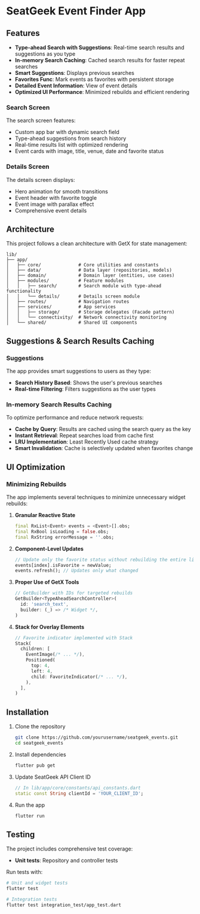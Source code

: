 # SeatGeek Event Finder App


## Features

- **Type-ahead Search with Suggestions**: Real-time search results and suggestions as you type
- **In-memory Search Caching**: Cached search results for faster repeat searches
- **Smart Suggestions**: Displays previous searches
- **Favorites Func**: Mark events as favorites with persistent storage
- **Detailed Event Information**: View of event details
- **Optimized UI Performance**: Minimized rebuilds and efficient rendering



### Search Screen


The search screen features:
- Custom app bar with dynamic search field
- Type-ahead suggestions from search history
- Real-time results list with optimized rendering
- Event cards with image, title, venue, date and favorite status

### Details Screen


The details screen displays:
- Hero animation for smooth transitions
- Event header with favorite toggle
- Event image with parallax effect
- Comprehensive event details

## Architecture

This project follows a clean architecture with GetX for state management:

```
lib/
├── app/
│   ├── core/              # Core utilities and constants
│   ├── data/              # Data layer (repositories, models)
│   ├── domain/            # Domain layer (entities, use cases)
│   ├── modules/           # Feature modules
│   │   ├── search/        # Search module with type-ahead functionality
│   │   └── details/       # Details screen module
│   ├── routes/            # Navigation routes
│   ├── services/          # App services
│   │   ├── storage/       # Storage delegates (Facade pattern)
│   │   └── connectivity/  # Network connectivity monitoring
│   └── shared/            # Shared UI components
```

## Suggestions & Search Results Caching

### Suggestions
The app provides smart suggestions to users as they type:

- **Search History Based**: Shows the user's previous searches
- **Real-time Filtering**: Filters suggestions as the user types



### In-memory Search Results Caching
To optimize performance and reduce network requests:

- **Cache by Query**: Results are cached using the search query as the key
- **Instant Retrieval**: Repeat searches load from cache first
- **LRU Implementation**: Least Recently Used cache strategy
- **Smart Invalidation**: Cache is selectively updated when favorites change

## UI Optimization

### Minimizing Rebuilds

The app implements several techniques to minimize unnecessary widget rebuilds:

1. **Granular Reactive State**
   ```dart
   final RxList<Event> events = <Event>[].obs;
   final RxBool isLoading = false.obs;
   final RxString errorMessage = ''.obs;
   ```

2. **Component-Level Updates**
   ```dart
   // Update only the favorite status without rebuilding the entire list
   events[index].isFavorite = newValue;
   events.refresh(); // Updates only what changed
   ```

3. **Proper Use of GetX Tools**
   ```dart
   // GetBuilder with IDs for targeted rebuilds
   GetBuilder<TypeAheadSearchController>(
     id: 'search_text', 
     builder: (_) => /* Widget */,
   )
   ```

4. **Stack for Overlay Elements**
   ```dart
   // Favorite indicator implemented with Stack
   Stack(
     children: [
       EventImage(/* ... */),
       Positioned(
         top: 4,
         left: 4,
         child: FavoriteIndicator(/* ... */),
       ),
     ],
   )
   ```


## Installation

1. Clone the repository
   ```bash
   git clone https://github.com/yourusername/seatgeek_events.git
   cd seatgeek_events
   ```

2. Install dependencies
   ```bash
   flutter pub get
   ```

3. Update SeatGeek API Client ID
   ```dart
   // In lib/app/core/constants/api_constants.dart
   static const String clientId = 'YOUR_CLIENT_ID';
   ```

4. Run the app
   ```bash
   flutter run
   ```

## Testing

The project includes comprehensive test coverage:

- **Unit tests**: Repository and controller tests


Run tests with:
```bash
# Unit and widget tests
flutter test

# Integration tests
flutter test integration_test/app_test.dart
```


